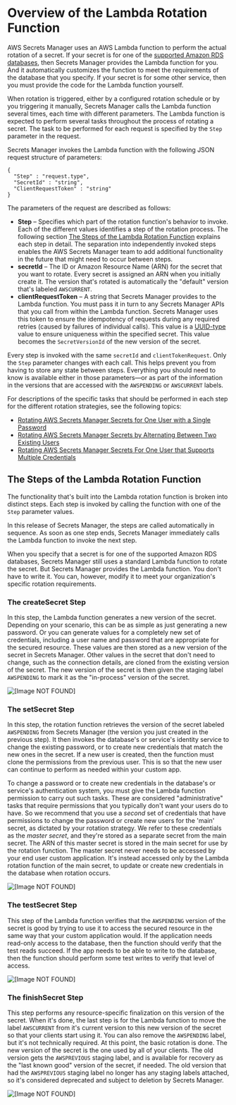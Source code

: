 # Overview of the Lambda Rotation Function<a name="rotating-secrets-lambda-function-overview"></a>

AWS Secrets Manager uses an AWS Lambda function to perform the actual rotation of a secret\. If your secret is for one of the [supported Amazon RDS databases](intro.md#full-rotation-support), then Secrets Manager provides the Lambda function for you\. And it automatically customizes the function to meet the requirements of the database that you specify\. If your secret is for some other service, then you must provide the code for the Lambda function yourself\.

When rotation is triggered, either by a configured rotation schedule or by you triggering it manually, Secrets Manager calls the Lambda function several times, each time with different parameters\. The Lambda function is expected to perform several tasks throughout the process of rotating a secret\. The task to be performed for each request is specified by the `Step` parameter in the request\.

Secrets Manager invokes the Lambda function with the following JSON request structure of parameters:

```
{
  "Step" : "request.type",
  "SecretId" : "string",
  "ClientRequestToken" : "string"
}
```

The parameters of the request are described as follows: 
+ **Step** – Specifies which part of the rotation function's behavior to invoke\. Each of the different values identifies a step of the rotation process\. The following section [The Steps of the Lambda Rotation Function](#rotation-explanation-of-steps) explains each step in detail\. The separation into independently invoked steps enables the AWS Secrets Manager team to add additional functionality in the future that might need to occur between steps\.
+ **secretId** – The ID or Amazon Resource Name \(ARN\) for the secret that you want to rotate\. Every secret is assigned an ARN when you initially create it\. The version that's rotated is automatically the "default" version that's labeled `AWSCURRENT`\.
+ **clientRequestToken** – A string that Secrets Manager provides to the Lambda function\. You must pass it in turn to any Secrets Manager APIs that you call from within the Lambda function\. Secrets Manager uses this token to ensure the idempotency of requests during any required retries \(caused by failures of individual calls\)\. This value is a [UUID\-type](https://wikipedia.org/wiki/Universally_unique_identifier) value to ensure uniqueness within the specified secret\. This value becomes the `SecretVersionId` of the new version of the secret\.

Every step is invoked with the same `secretId` and `clientTokenRequest`\. Only the `Step` parameter changes with each call\. This helps prevent you from having to store any state between steps\. Everything you should need to know is available either in those parameters—or as part of the information in the versions that are accessed with the `AWSPENDING` or `AWSCURRENT` labels\.

For descriptions of the specific tasks that should be performed in each step for the different rotation strategies, see the following topics:
+ [Rotating AWS Secrets Manager Secrets for One User with a Single Password](rotating-secrets-one-user-one-password.md)
+ [Rotating AWS Secrets Manager Secrets by Alternating Between Two Existing Users](rotating-secrets-two-users.md)
+ [Rotating AWS Secrets Manager Secrets For One User that Supports Multiple Credentials](rotating-secrets-one-user-multiple-passwords.md)

## The Steps of the Lambda Rotation Function<a name="rotation-explanation-of-steps"></a>

The functionality that's built into the Lambda rotation function is broken into distinct steps\. Each step is invoked by calling the function with one of the `Step` parameter values\.

In this release of Secrets Manager, the steps are called automatically in sequence\. As soon as one step ends, Secrets Manager immediately calls the Lambda function to invoke the next step\. 

When you specify that a secret is for one of the supported Amazon RDS databases, Secrets Manager still uses a standard Lambda function to rotate the secret\. But Secrets Manager provides the Lambda function\. You don't have to write it\. You can, however, modify it to meet your organization's specific rotation requirements\.

### The createSecret Step<a name="phase-makesecret"></a>

In this step, the Lambda function generates a new version of the secret\. Depending on your scenario, this can be as simple as just generating a new password\. Or you can generate values for a completely new set of credentials, including a user name and password that are appropriate for the secured resource\. These values are then stored as a new version of the secret in Secrets Manager\. Other values in the secret that don't need to change, such as the connection details, are cloned from the existing version of the secret\. The new version of the secret is then given the staging label `AWSPENDING` to mark it as the "in\-process" version of the secret\.

![\[Image NOT FOUND\]](http://docs.aws.amazon.com/secretsmanager/latest/userguide/images/Rotation%20Step%201.png)

### The setSecret Step<a name="phase-setsecret"></a>

In this step, the rotation function retrieves the version of the secret labeled `AWSPENDING` from Secrets Manager \(the version you just created in the previous step\)\. It then invokes the database's or service's identity service to change the existing password, or to create new credentials that match the new ones in the secret\. If a new user is created, then the function must clone the permissions from the previous user\. This is so that the new user can continue to perform as needed within your custom app\. 

To change a password or to create new credentials in the database's or service's authentication system, you must give the Lambda function permission to carry out such tasks\. These are considered "administrative" tasks that require permissions that you typically don't want your users do to have\. So we recommend that you use a *second* set of credentials that have permissions to change the password or create new users for the 'main' secret, as dictated by your rotation strategy\. We refer to these credentials as the *master secret*, and they're stored as a separate secret from the main secret\. The ARN of this master secret is stored in the main secret for use by the rotation function\. The master secret never needs to be accessed by your end user custom application\. It's instead accessed only by the Lambda rotation function of the main secret, to update or create new credentials in the database when rotation occurs\.

![\[Image NOT FOUND\]](http://docs.aws.amazon.com/secretsmanager/latest/userguide/images/Rotation%20Step%202.png)

### The testSecret Step<a name="phase-verifysecret"></a>

This step of the Lambda function verifies that the `AWSPENDING` version of the secret is good by trying to use it to access the secured resource in the same way that your custom application would\. If the application needs read\-only access to the database, then the function should verify that the test reads succeed\. If the app needs to be able to write to the database, then the function should perform some test writes to verify that level of access\.

![\[Image NOT FOUND\]](http://docs.aws.amazon.com/secretsmanager/latest/userguide/images/Rotation%20Step%203.png)

### The finishSecret Step<a name="phase-finishsecret"></a>

This step performs any resource\-specific finalization on this version of the secret\. When it's done, the last step is for the Lambda function to move the label `AWSCURRENT` from it's current version to this new version of the secret so that your clients start using it\. You can also remove the `AWSPENDING` label, but it's not technically required\. At this point, the basic rotation is done\. The new version of the secret is the one used by all of your clients\. The old version gets the `AWSPREVIOUS` staging label, and is available for recovery as the "last known good" version of the secret, if needed\. The old version that had the `AWSPREVIOUS` staging label no longer has any staging labels attached, so it's considered deprecated and subject to deletion by Secrets Manager\.

![\[Image NOT FOUND\]](http://docs.aws.amazon.com/secretsmanager/latest/userguide/images/Rotation%20Step%204.png)
